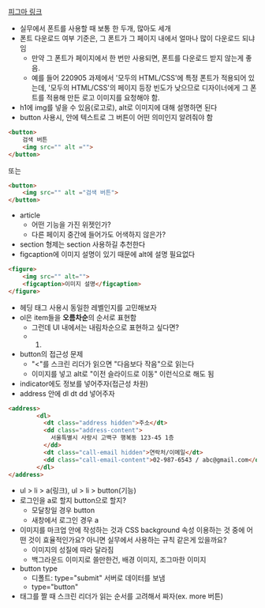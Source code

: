[피그마 링크](https://www.figma.com/file/O7jGY82SoyN16A9SpDA6z0/HTML_CSS-%EC%8B%A4%EC%8A%B5?node-id=0%3A1)
* 실무에서 폰트를 사용할 때 보통 한 두개, 많아도 세개
* 폰트 다운로드 여부 기준은, 그 폰트가 그 페이지 내에서 얼마나 많이 다운로드 되냐임
    * 만약 그 폰트가 페이지에서 한 번만 사용되면, 폰트를 다운로드 받지 않는게 좋음.
    * 예를 들어 220905 과제에서 '모두의 HTML/CSS'에 특정 폰트가 적용되어 있는데, '모두의 HTML/CSS'의 페이지 등장 빈도가 낮으므로 디자이너에게 그 폰트를 적용해 만든 로고 이미지를 요청해야 함.
* h1에 img를 넣을 수 있음(로고로), alt로 이미지에 대해 설명하면 된다
* button 사용시, 안에 텍스트로 그 버튼이 어떤 의미인지 알려줘야 함
```html
<button>
    검색 버튼
    <img src="" alt ="">
</button>
```
또는
```html
<button>
    <img src="" alt ="검색 버튼">
</button>
```
* article
    * 어떤 기능을 가진 위젯인가?
    * 다른 페이지 중간에 들어가도 어색하지 않은가?
* section 형제는 section 사용하길 추천한다
* figcaption에 이미지 설명이 있기 때문에 alt에 설명 필요없다
```html
<figure>
    <img src="" alt="">
    <figcaption>이미지 설명</figcaption>
</figure>
```
* 헤딩 태그 사용시 동일한 레벨인지를 고민해보자
* ol은 item들을 **오름차순**의 순서로 표현함
    * 그런데 UI 내에서는 내림차순으로 표현하고 싶다면?
    * <ol reversed \>
    * <ol start="10" reversed \>
* button의 접근성 문제
    * "<"를 스크린 리더가 읽으면 "다음보다 작음"으로 읽는다
    * 이미지를 넣고 alt로 "이전 슬라이드로 이동" 이런식으로 해도 됨
* indicator에도 정보를 넣어주자(접근성 차원)
* address 안에 dl dt dd 넣어주자
```html
<address>
        <dl>
          <dt class="address hidden">주소</dt>
          <dd class="address-content">
            서울특별시 사랑시 고백구 행복동 123-45 1층
          </dd>
          <dt class="call-email hidden">연락처/이메일</dt>
          <dd class="call-email-content">02-987-6543 / abc@gmail.com</dd>
        </dl>
</address>
```
* ul > li > a(링크), ul > li > button(기능)
* 로그인을 a로 할지 button으로 할지?
    * 모달창일 경우 button
    * 새창에서 로그인 경우 a
* 이미지를 마크업 안에 작성하는 것과 CSS background 속성 이용하는 것 중에 어떤 것이 효율적인가요? 아니면 실무에서 사용하는 규칙 같은게 있을까요?
    * 이미지의 성질에 따라 달라짐
    * 백그라운드 이미지로 쓸만한건, 배경 이미지, 조그마한 이미지
* button type
    * 디폴트: type="submit" 서버로 데이터를 보냄
    * type="button"
* 태그를 짤 때 스크린 리더가 읽는 순서를 고려해서 짜자(ex. more 버튼)